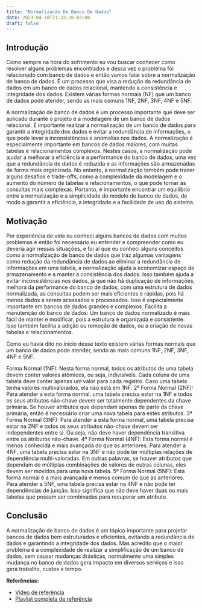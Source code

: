 ```yaml
---
title: "Normalizacão De Banco De Dados"
date: 2023-04-18T21:33:20-03:00
draft: false
---
```


## Introdução
Como sempre na hora do sofrimento eu vou buscar conhecer como resolver alguns problemas encontrados e dessa vez o problema foi relacionado com banco de dados e então vamos falar sobre a normalização de banco de dados.
É um processo que visa a redução da redundância de dados em um banco de dados relacional, mantendo a consistência e integridade dos dados. Existem várias formas normais (NF) que um banco de dados pode atender, sendo as mais comuns 1NF, 2NF, 3NF, 4NF e 5NF.

A normalização de banco de dados é um processo importante que deve ser aplicado durante o projeto e a modelagem de um banco de dados relacional. É importante realizar a normalização de um banco de dados para garantir a integridade dos dados e evitar a redundância de informações, o que pode levar a inconsistências e anomalias nos dados.
A normalização é especialmente importante em bancos de dados maiores, com muitas tabelas e relacionamentos complexos. Nestes casos, a normalização pode ajudar a melhorar a eficiência e a performance do banco de dados, uma vez que a redundância de dados é reduzida e as informações são armazenadas de forma mais organizada.
No entanto, a normalização também pode trazer alguns desafios e trade-offs, como a complexidade da modelagem e o aumento do número de tabelas e relacionamentos, o que pode tornar as consultas mais complexas. Portanto, é importante encontrar um equilíbrio entre a normalização e a simplicidade do modelo de banco de dados, de modo a garantir a eficiência, a integridade e a facilidade de uso do sistema.

## Motivação

Por experiência de vida eu conheci alguns bancos de dados com muitos problemas e então foi necessário eu entender e compreender como eu deveria agir nessas situações, e foi aí que eu conheci alguns conceitos como a normalização de banco de dados que traz algumas vantagens como redução da redundância de dados ao eliminar a redundância de informações em uma tabela, a normalização ajuda a economizar espaço de armazenamento e a manter a consistência dos dados. Isso também ajuda a evitar inconsistências nos dados, já que não há duplicação de informações, melhora da performance do banco de dados, com uma estrutura de dados normalizada, as consultas podem ser mais eficientes e rápidas, pois há menos dados a serem acessados e processados. Isso é especialmente importante em bancos de dados grandes e complexos.
Facilita a manutenção do banco de dados: Um banco de dados normalizado é mais fácil de manter e modificar, pois a estrutura é organizada e consistente. Isso também facilita a adição ou remoção de dados, ou a criação de novas tabelas e relacionamentos.

Como eu havia dito no início desse texto existem várias formas normais que um banco de dados pode atender, sendo as mais comuns 1NF, 2NF, 3NF, 4NF e 5NF.

Forma Normal (1NF): Nesta forma normal, todos os atributos de uma tabela devem conter valores atômicos, ou seja, indivisíveis. Cada coluna de uma tabela deve conter apenas um valor para cada registro. Caso uma tabela tenha valores multivalorados, ela não está em 1NF.
2ª Forma Normal (2NF): Para atender a esta forma normal, uma tabela precisa estar na 1NF e todos os seus atributos não-chave devem ser totalmente dependentes da chave primária. Se houver atributos que dependam apenas de parte da chave primária, então é necessário criar uma nova tabela para estes atributos.
3ª Forma Normal (3NF): Para atender a esta forma normal, uma tabela precisa estar na 2NF e todos os seus atributos não-chave devem ser independentes entre si. Ou seja, não deve haver dependência transitiva entre os atributos não-chave.
4ª Forma Normal (4NF): Esta forma normal é menos conhecida e mais avançada do que as anteriores. Para atender a 4NF, uma tabela precisa estar na 3NF e não pode ter múltiplas relações de dependência multi-valoradas. Em outras palavras, se houver atributos que dependam de múltiplas combinações de valores de outras colunas, eles devem ser movidos para uma nova tabela.
5ª Forma Normal (5NF): Esta forma normal é a mais avançada e menos comum do que as anteriores. Para atender a 5NF, uma tabela precisa estar na 4NF e não pode ter dependências de junção. Isso significa que não deve haver duas ou mais tabelas que possam ser combinadas para recuperar um atributo.

## Conclusão

A normalização de banco de dados é um tópico importante para projetar bancos de dados bem estruturados e eficientes, evitando a redundância de dados e garantindo a integridade dos dados. Mas acredito que o maior problema é a complexidade de realizar a simplificação de um banco de dados, sem causar mudanças drásticas, normalmente uma simples mudança no banco de dados gera impacto em diversos serviços e isso gera trabalho, custos e tempo.

**Referências:**
- [Vídeo de referência](https://www.youtube.com/watch?v=GFQaEYEc8_8)
- [Playlist completa de referência](https://www.youtube.com/playlist?list=PLNITTkCQVxeXryTQvY0JBWTyN9ynxxPH8)
